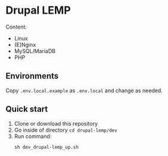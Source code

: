# Drupal LEMP

Content:
- Linux
- (E)Nginx
- MySQL/MariaDB
- PHP

## Environments

Copy `.env.local.example` as `.env.local` and change as needed.

## Quick start
1. Clone or download this repository
2. Go inside of directory `cd drupal-lemp/dev`
3. Run command:
    ```
    sh dev_drupal-lemp_up.sh
    ```

